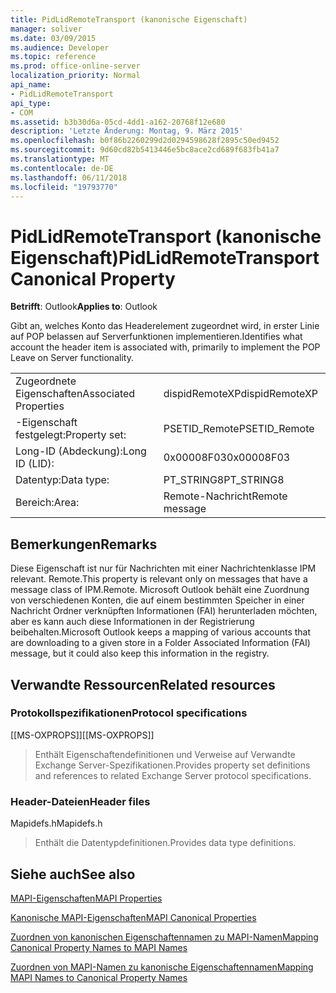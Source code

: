 ```yaml
---
title: PidLidRemoteTransport (kanonische Eigenschaft)
manager: soliver
ms.date: 03/09/2015
ms.audience: Developer
ms.topic: reference
ms.prod: office-online-server
localization_priority: Normal
api_name:
- PidLidRemoteTransport
api_type:
- COM
ms.assetid: b3b30d6a-05cd-4dd1-a162-20768f12e680
description: 'Letzte Änderung: Montag, 9. März 2015'
ms.openlocfilehash: b0f86b2260299d2d0294598628f2895c50ed9452
ms.sourcegitcommit: 9d60cd82b5413446e5bc8ace2cd689f683fb41a7
ms.translationtype: MT
ms.contentlocale: de-DE
ms.lasthandoff: 06/11/2018
ms.locfileid: "19793770"
---
```

# <a name="pidlidremotetransport-canonical-property"></a><span data-ttu-id="248c2-103">PidLidRemoteTransport (kanonische Eigenschaft)</span><span class="sxs-lookup"><span data-stu-id="248c2-103">PidLidRemoteTransport Canonical Property</span></span>

  
  
<span data-ttu-id="248c2-104">**Betrifft**: Outlook</span><span class="sxs-lookup"><span data-stu-id="248c2-104">**Applies to**: Outlook</span></span> 
  
<span data-ttu-id="248c2-105">Gibt an, welches Konto das Headerelement zugeordnet wird, in erster Linie auf POP belassen auf Serverfunktionen implementieren.</span><span class="sxs-lookup"><span data-stu-id="248c2-105">Identifies what account the header item is associated with, primarily to implement the POP Leave on Server functionality.</span></span> 
  
|||
|:-----|:-----|
|<span data-ttu-id="248c2-106">Zugeordnete Eigenschaften</span><span class="sxs-lookup"><span data-stu-id="248c2-106">Associated Properties</span></span>  <br/> |<span data-ttu-id="248c2-107">dispidRemoteXP</span><span class="sxs-lookup"><span data-stu-id="248c2-107">dispidRemoteXP</span></span>  <br/> |
|<span data-ttu-id="248c2-108">-Eigenschaft festgelegt:</span><span class="sxs-lookup"><span data-stu-id="248c2-108">Property set:</span></span>  <br/> |<span data-ttu-id="248c2-109">PSETID_Remote</span><span class="sxs-lookup"><span data-stu-id="248c2-109">PSETID_Remote</span></span>  <br/> |
|<span data-ttu-id="248c2-110">Long-ID (Abdeckung):</span><span class="sxs-lookup"><span data-stu-id="248c2-110">Long ID (LID):</span></span>  <br/> |<span data-ttu-id="248c2-111">0x00008F03</span><span class="sxs-lookup"><span data-stu-id="248c2-111">0x00008F03</span></span>  <br/> |
|<span data-ttu-id="248c2-112">Datentyp:</span><span class="sxs-lookup"><span data-stu-id="248c2-112">Data type:</span></span>  <br/> |<span data-ttu-id="248c2-113">PT_STRING8</span><span class="sxs-lookup"><span data-stu-id="248c2-113">PT_STRING8</span></span>  <br/> |
|<span data-ttu-id="248c2-114">Bereich:</span><span class="sxs-lookup"><span data-stu-id="248c2-114">Area:</span></span>  <br/> |<span data-ttu-id="248c2-115">Remote-Nachricht</span><span class="sxs-lookup"><span data-stu-id="248c2-115">Remote message</span></span>  <br/> |
   
## <a name="remarks"></a><span data-ttu-id="248c2-116">Bemerkungen</span><span class="sxs-lookup"><span data-stu-id="248c2-116">Remarks</span></span>

<span data-ttu-id="248c2-117">Diese Eigenschaft ist nur für Nachrichten mit einer Nachrichtenklasse IPM relevant. Remote.</span><span class="sxs-lookup"><span data-stu-id="248c2-117">This property is relevant only on messages that have a message class of IPM.Remote.</span></span> <span data-ttu-id="248c2-118">Microsoft Outlook behält eine Zuordnung von verschiedenen Konten, die auf einem bestimmten Speicher in einer Nachricht Ordner verknüpften Informationen (FAI) herunterladen möchten, aber es kann auch diese Informationen in der Registrierung beibehalten.</span><span class="sxs-lookup"><span data-stu-id="248c2-118">Microsoft Outlook keeps a mapping of various accounts that are downloading to a given store in a Folder Associated Information (FAI) message, but it could also keep this information in the registry.</span></span>
  
## <a name="related-resources"></a><span data-ttu-id="248c2-119">Verwandte Ressourcen</span><span class="sxs-lookup"><span data-stu-id="248c2-119">Related resources</span></span>

### <a name="protocol-specifications"></a><span data-ttu-id="248c2-120">Protokollspezifikationen</span><span class="sxs-lookup"><span data-stu-id="248c2-120">Protocol specifications</span></span>

<span data-ttu-id="248c2-121">[[MS-OXPROPS]]</span><span class="sxs-lookup"><span data-stu-id="248c2-121">[[MS-OXPROPS]]</span></span> 
  
> <span data-ttu-id="248c2-122">Enthält Eigenschaftendefinitionen und Verweise auf Verwandte Exchange Server-Spezifikationen.</span><span class="sxs-lookup"><span data-stu-id="248c2-122">Provides property set definitions and references to related Exchange Server protocol specifications.</span></span>
    
### <a name="header-files"></a><span data-ttu-id="248c2-123">Header-Dateien</span><span class="sxs-lookup"><span data-stu-id="248c2-123">Header files</span></span>

<span data-ttu-id="248c2-124">Mapidefs.h</span><span class="sxs-lookup"><span data-stu-id="248c2-124">Mapidefs.h</span></span>
  
> <span data-ttu-id="248c2-125">Enthält die Datentypdefinitionen.</span><span class="sxs-lookup"><span data-stu-id="248c2-125">Provides data type definitions.</span></span>
    
## <a name="see-also"></a><span data-ttu-id="248c2-126">Siehe auch</span><span class="sxs-lookup"><span data-stu-id="248c2-126">See also</span></span>



[<span data-ttu-id="248c2-127">MAPI-Eigenschaften</span><span class="sxs-lookup"><span data-stu-id="248c2-127">MAPI Properties</span></span>](mapi-properties.md)
  
[<span data-ttu-id="248c2-128">Kanonische MAPI-Eigenschaften</span><span class="sxs-lookup"><span data-stu-id="248c2-128">MAPI Canonical Properties</span></span>](mapi-canonical-properties.md)
  
[<span data-ttu-id="248c2-129">Zuordnen von kanonischen Eigenschaftennamen zu MAPI-Namen</span><span class="sxs-lookup"><span data-stu-id="248c2-129">Mapping Canonical Property Names to MAPI Names</span></span>](mapping-canonical-property-names-to-mapi-names.md)
  
[<span data-ttu-id="248c2-130">Zuordnen von MAPI-Namen zu kanonische Eigenschaftennamen</span><span class="sxs-lookup"><span data-stu-id="248c2-130">Mapping MAPI Names to Canonical Property Names</span></span>](mapping-mapi-names-to-canonical-property-names.md)

